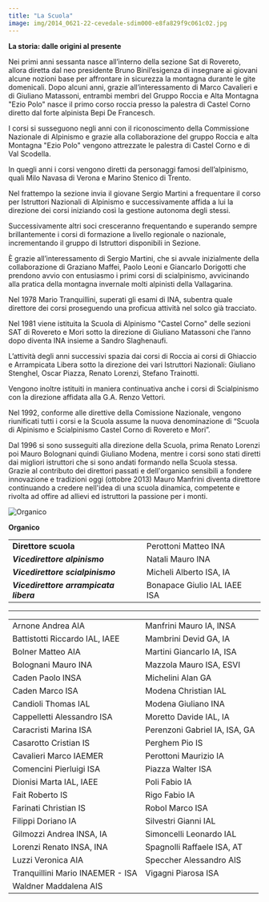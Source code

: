```yaml
---
title: "La Scuola"
image: img/2014_0621-22-cevedale-sdim000-e8fa829f9c061c02.jpg
---
```

**La storia: dalle origini al presente​**

Nei primi anni sessanta nasce all’interno della sezione Sat di Rovereto,
allora diretta dal neo presidente Bruno Binil’esigenza di insegnare ai
giovani alcune nozioni base per affrontare in sicurezza la montagna
durante le gite domenicali. Dopo alcuni anni, grazie all’interessamento di
Marco Cavalieri e di Giuliano Matassoni, entrambi membri del Gruppo Roccia
e Alta Montagna "Ezio Polo" nasce il primo corso roccia presso la palestra
di Castel Corno diretto dal forte alpinista Bepi De Francesch.

I corsi si susseguono negli anni con il riconoscimento della Commissione Nazionale di Alpinismo e grazie alla collaborazione del gruppo Roccia e alta Montagna "Ezio Polo" vengono attrezzate le palestra di Castel Corno e di Val Scodella.

In quegli anni i corsi vengono diretti da personaggi famosi dell’alpinismo, quali Milo Navasa di Verona e Marino Stenico di Trento.

Nel frattempo la sezione invia il giovane Sergio Martini a frequentare il corso per Istruttori Nazionali di Alpinismo e successivamente affida a lui la direzione dei corsi iniziando così la gestione autonoma degli stessi.

Successivamente altri soci cresceranno frequentando e superando sempre brillantemente i corsi di formazione a livello regionale o nazionale, incrementando il gruppo di Istruttori disponibili in Sezione.

Ѐ grazie all’interessamento di Sergio Martini, che si avvale inizialmente della collaborazione di Graziano Maffei, Paolo Leoni e Giancarlo Dorigotti che prendono avvio con entusiasmo i primi corsi di scialpinismo, avvicinando alla pratica della montagna invernale molti alpinisti della Vallagarina.

Nel 1978 Mario Tranquillini, superati gli esami di INA, subentra quale direttore dei corsi proseguendo una proficua attività nel solco già tracciato.

Nel 1981 viene istituita la Scuola di Alpinismo "Castel Corno" delle sezioni SAT di Rovereto e Mori sotto la direzione di Giuliano Matassoni che l’anno dopo diventa INA insieme a Sandro Slaghenaufi.

L’attività degli anni successivi spazia dai corsi di Roccia ai corsi di Ghiaccio e Arrampicata Libera sotto la direzione dei vari Istruttori Nazionali: Giuliano Stenghel, Oscar Piazza, Renato Lorenzi, Stefano Trainotti.

Vengono inoltre istituiti in maniera continuativa anche i corsi di Scialpinismo con la direzione affidata alla G.A. Renzo Vettori.

Nel 1992, conforme alle direttive della Comissione Nazionale, vengono riunificati tutti i corsi e la Scuola assume la nuova denominazione di “Scuola di Alpinismo e Scialpinismo Castel Corno di Rovereto e Mori”.

Dal 1996 si sono susseguiti alla direzione della Scuola, prima Renato Lorenzi poi Mauro Bolognani quindi Giuliano Modena, mentre i corsi sono stati diretti dai migliori istruttori che si sono andati formando nella Scuola stessa. Grazie al contributo dei direttori passati e dell'organico sensibili a fondere innovazione e tradizioni oggi (ottobre 2013) Mauro Manfrini diventa direttore continuando a credere nell'idea di una scuola dinamica, competente e rivolta ad offire ad allievi ed istruttori la passione per i monti.

![Organico](img/2015-1204-serata-50-anni-castelcorno-dsc-8365-2star_1.jpeg "Organico")

**Organico**

|                                         |                              |
| --------------------------------------- | ---------------------------- |
| **Direttore scuola**                    | Perottoni Matteo INA         |
| ***Vicedirettore alpinismo***           | Natali Mauro INA             |
| ***Vicedirettore scialpinismo***        | Micheli Alberto ISA, IA      |
| ***​Vicedirettore arrampicata libera*** | Bonapace Giulio IAL IAEE ISA |

- - -

|                                  |                               |
| -------------------------------- | ----------------------------- |
| Arnone Andrea AIA                | Manfrini Mauro IA, INSA       |
| Battistotti Riccardo IAL, IAEE   | Mambrini Devid GA, IA         |
| Bolner Matteo AIA                | Martini Giancarlo IA, ISA     |
| Bolognani Mauro INA              | Mazzola Mauro ISA, ESVI       |
| Caden Paolo INSA                 | Michelini Alan GA             |
| Caden Marco ISA                  | Modena Christian IAL          |
| Candioli Thomas IAL              | Modena Giuliano INA           |
| Cappelletti Alessandro ISA       | Moretto Davide IAL, IA        |
| Caracristi Marina ISA            | Perenzoni Gabriel IA, ISA, GA |
| Casarotto Cristian IS            | Perghem Pio IS                |
| Cavalieri Marco IAEMER           | Perottoni Maurizio IA         |
| Comencini Pierluigi ISA          | Piazza Walter ISA             |
| Dionisi Marta IAL, IAEE​​        | Poli Fabio IA                 |
| ​Fait Roberto IS                 | Rigo Fabio IA                 |
| ​​Farinati Christian IS          | Robol Marco ISA               |
| Filippi Doriano IA               | Silvestri Gianni IAL          |
| Gilmozzi Andrea INSA, IA         | Simoncelli Leonardo IAL       |
| Lorenzi Renato INSA, INA         | Spagnolli Raffaele ISA, AT    |
| Luzzi Veronica AIA               | Speccher Alessandro AIS       |
| Tranquillini Mario INAEMER - ISA | Vigagni Piarosa ISA           |
| Waldner ​Maddalena AIS           |                               |

<!-- 
\* Arnone Andrea AIA
\* Battistotti Riccardo IAL, IAEE
\* Bolner Matteo AIA
\* Bolognani Mauro INA
\* Caden Paolo INSA
\* Caden Marco ISA
\* Candioli Thomas IAL
\* Cappelletti Alessandro ISA
\* Caracristi Marina ISA
\* Casarotto Cristian IS
\* Cavalieri Marco IAEMER
\* Comencini Pierluigi ISA
\* Dionisi Marta IAL, IAEE​​
\* ​Fait Roberto IS
\* ​​Farinati Christian IS
\* Filippi Doriano IA
\* Gilmozzi Andrea INSA, IA
\* Lorenzi Renato INSA, INA
\* Luzzi Veronica AIA
\* Manfrini Mauro IA, INSA
\* Mambrini Devid GA, IA
\* Martini Giancarlo IA, ISA
\* Mazzola Mauro ISA, ESVI
\* Michelini Alan GA
\* Modena Christian IAL
\* Modena Giuliano INA
\* Moretto Davide IAL, IA
\* Perenzoni Gabriel IA, ISA, GA
\* Perghem Pio IS
\* Perottoni Maurizio IA
\* Piazza Walter ISA
\* Poli Fabio IA
\* Rigo Fabio IA
\* Robol Marco ISA
\* Silvestri Gianni IAL
\* Simoncelli Leonardo IAL
\* Spagnolli Raffaele ISA, AT
\* Speccher Alessandro AIS
\* Tranquillini Mario INAEMER - ISA
\* Vigagni Piarosa ISA
* Waldner ​Maddalena AIS -->